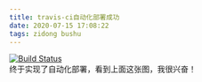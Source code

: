 ```yaml
---
title: travis-ci自动化部署成功
date: 2020-07-15 17:08:22
tags: zidong bushu
---
```

[![Build Status](https://travis-ci.com/zenglixing0822/1.svg?branch=master)](https://travis-ci.com/zenglixing0822/1)<br>
终于实现了自动化部署，看到上面这张图，我很兴奋！